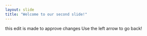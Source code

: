 ```yaml
---
layout: slide
title: "Welcome to our second slide!"
---
```

this edit is made to approve changes
Use the left arrow to go back!
